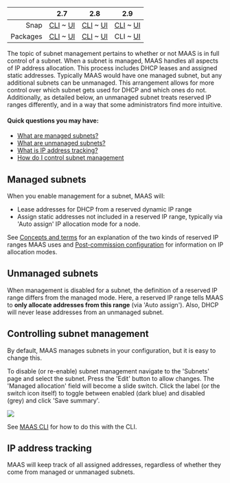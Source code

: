 <!-- deb-2-7-cli
||2.7|2.8|2.9|
|-----:|:-----:|:-----:|:-----:|
|Snap|[CLI](/t/subnet-management-snap-2-7-cli/3114) ~ [UI](/t/subnet-management-snap-2-7-ui/3115)|[CLI](/t/subnet-management-snap-2-8-cli/3116) ~ [UI](/t/subnet-management-snap-2-8-ui/3117)|[CLI](/t/subnet-management-snap-2-9-cli/3118) ~ [UI](/t/subnet-management-snap-2-9-ui/3119)|
|Packages|CLI ~ [UI](/t/subnet-management-deb-2-7-ui/3121)|[CLI](/t/subnet-management-deb-2-8-cli/3122) ~ [UI](/t/subnet-management-deb-2-8-ui/3123)|[CLI](/t/subnet-management-deb-2-9-cli/3124) ~ [UI](/t/subnet-management-deb-2-9-ui/3125)|
 deb-2-7-cli -->

<!-- deb-2-7-ui
||2.7|2.8|2.9|
|-----:|:-----:|:-----:|:-----:|
|Snap|[CLI](/t/subnet-management-snap-2-7-cli/3114) ~ [UI](/t/subnet-management-snap-2-7-ui/3115)|[CLI](/t/subnet-management-snap-2-8-cli/3116) ~ [UI](/t/subnet-management-snap-2-8-ui/3117)|[CLI](/t/subnet-management-snap-2-9-cli/3118) ~ [UI](/t/subnet-management-snap-2-9-ui/3119)|
|Packages|[CLI](/t/subnet-management-deb-2-7-cli/3120) ~ UI|[CLI](/t/subnet-management-deb-2-8-cli/3122) ~ [UI](/t/subnet-management-deb-2-8-ui/3123)|[CLI](/t/subnet-management-deb-2-9-cli/3124) ~ [UI](/t/subnet-management-deb-2-9-ui/3125)|
 deb-2-7-ui -->

<!-- deb-2-8-cli
||2.7|2.8|2.9|
|-----:|:-----:|:-----:|:-----:|
|Snap|[CLI](/t/subnet-management-snap-2-7-cli/3114) ~ [UI](/t/subnet-management-snap-2-7-ui/3115)|[CLI](/t/subnet-management-snap-2-8-cli/3116) ~ [UI](/t/subnet-management-snap-2-8-ui/3117)|[CLI](/t/subnet-management-snap-2-9-cli/3118) ~ [UI](/t/subnet-management-snap-2-9-ui/3119)|
|Packages|[CLI](/t/subnet-management-deb-2-7-cli/3120) ~ [UI](/t/subnet-management-deb-2-7-ui/3121)|CLI ~ [UI](/t/subnet-management-deb-2-8-ui/3123)|[CLI](/t/subnet-management-deb-2-9-cli/3124) ~ [UI](/t/subnet-management-deb-2-9-ui/3125)|
 deb-2-8-cli -->

<!-- deb-2-8-ui
||2.7|2.8|2.9|
|-----:|:-----:|:-----:|:-----:|
|Snap|[CLI](/t/subnet-management-snap-2-7-cli/3114) ~ [UI](/t/subnet-management-snap-2-7-ui/3115)|[CLI](/t/subnet-management-snap-2-8-cli/3116) ~ [UI](/t/subnet-management-snap-2-8-ui/3117)|[CLI](/t/subnet-management-snap-2-9-cli/3118) ~ [UI](/t/subnet-management-snap-2-9-ui/3119)|
|Packages|[CLI](/t/subnet-management-deb-2-7-cli/3120) ~ [UI](/t/subnet-management-deb-2-7-ui/3121)|[CLI](/t/subnet-management-deb-2-8-cli/3122) ~ UI|[CLI](/t/subnet-management-deb-2-9-cli/3124) ~ [UI](/t/subnet-management-deb-2-9-ui/3125)|
 deb-2-8-ui -->

||2.7|2.8|2.9|
|-----:|:-----:|:-----:|:-----:|
|Snap|[CLI](/t/subnet-management-snap-2-7-cli/3114) ~ [UI](/t/subnet-management-snap-2-7-ui/3115)|[CLI](/t/subnet-management-snap-2-8-cli/3116) ~ [UI](/t/subnet-management-snap-2-8-ui/3117)|[CLI](/t/subnet-management-snap-2-9-cli/3118) ~ [UI](/t/subnet-management-snap-2-9-ui/3119)|
|Packages|[CLI](/t/subnet-management-deb-2-7-cli/3120) ~ [UI](/t/subnet-management-deb-2-7-ui/3121)|[CLI](/t/subnet-management-deb-2-8-cli/3122) ~ [UI](/t/subnet-management-deb-2-8-ui/3123)|CLI ~ [UI](/t/subnet-management-deb-2-9-ui/3125)|

<!-- deb-2-9-ui
||2.7|2.8|2.9|
|-----:|:-----:|:-----:|:-----:|
|Snap|[CLI](/t/subnet-management-snap-2-7-cli/3114) ~ [UI](/t/subnet-management-snap-2-7-ui/3115)|[CLI](/t/subnet-management-snap-2-8-cli/3116) ~ [UI](/t/subnet-management-snap-2-8-ui/3117)|[CLI](/t/subnet-management-snap-2-9-cli/3118) ~ [UI](/t/subnet-management-snap-2-9-ui/3119)|
|Packages|[CLI](/t/subnet-management-deb-2-7-cli/3120) ~ [UI](/t/subnet-management-deb-2-7-ui/3121)|[CLI](/t/subnet-management-deb-2-8-cli/3122) ~ [UI](/t/subnet-management-deb-2-8-ui/3123)|[CLI](/t/subnet-management-deb-2-9-cli/3124) ~ UI|
 deb-2-9-ui -->

<!-- snap-2-7-cli
||2.7|2.8|2.9|
|-----:|:-----:|:-----:|:-----:|
|Snap|CLI ~ [UI](/t/subnet-management-snap-2-7-ui/3115)|[CLI](/t/subnet-management-snap-2-8-cli/3116) ~ [UI](/t/subnet-management-snap-2-8-ui/3117)|[CLI](/t/subnet-management-snap-2-9-cli/3118) ~ [UI](/t/subnet-management-snap-2-9-ui/3119)|
|Packages|[CLI](/t/subnet-management-deb-2-7-cli/3120) ~ [UI](/t/subnet-management-deb-2-7-ui/3121)|[CLI](/t/subnet-management-deb-2-8-cli/3122) ~ [UI](/t/subnet-management-deb-2-8-ui/3123)|[CLI](/t/subnet-management-deb-2-9-cli/3124) ~ [UI](/t/subnet-management-deb-2-9-ui/3125)|
 snap-2-7-cli -->

<!-- snap-2-7-ui
||2.7|2.8|2.9|
|-----:|:-----:|:-----:|:-----:|
|Snap|[CLI](/t/subnet-management-snap-2-7-cli/3114) ~ UI|[CLI](/t/subnet-management-snap-2-8-cli/3116) ~ [UI](/t/subnet-management-snap-2-8-ui/3117)|[CLI](/t/subnet-management-snap-2-9-cli/3118) ~ [UI](/t/subnet-management-snap-2-9-ui/3119)|
|Packages|[CLI](/t/subnet-management-deb-2-7-cli/3120) ~ [UI](/t/subnet-management-deb-2-7-ui/3121)|[CLI](/t/subnet-management-deb-2-8-cli/3122) ~ [UI](/t/subnet-management-deb-2-8-ui/3123)|[CLI](/t/subnet-management-deb-2-9-cli/3124) ~ [UI](/t/subnet-management-deb-2-9-ui/3125)|
 snap-2-7-ui -->

<!-- snap-2-8-cli
||2.7|2.8|2.9|
|-----:|:-----:|:-----:|:-----:|
|Snap|[CLI](/t/subnet-management-snap-2-7-cli/3114) ~ [UI](/t/subnet-management-snap-2-7-ui/3115)|CLI ~ [UI](/t/subnet-management-snap-2-8-ui/3117)|[CLI](/t/subnet-management-snap-2-9-cli/3118) ~ [UI](/t/subnet-management-snap-2-9-ui/3119)|
|Packages|[CLI](/t/subnet-management-deb-2-7-cli/3120) ~ [UI](/t/subnet-management-deb-2-7-ui/3121)|[CLI](/t/subnet-management-deb-2-8-cli/3122) ~ [UI](/t/subnet-management-deb-2-8-ui/3123)|[CLI](/t/subnet-management-deb-2-9-cli/3124) ~ [UI](/t/subnet-management-deb-2-9-ui/3125)|
 snap-2-8-cli -->

<!-- snap-2-8-ui
||2.7|2.8|2.9|
|-----:|:-----:|:-----:|:-----:|
|Snap|[CLI](/t/subnet-management-snap-2-7-cli/3114) ~ [UI](/t/subnet-management-snap-2-7-ui/3115)|[CLI](/t/subnet-management-snap-2-8-cli/3116) ~ UI|[CLI](/t/subnet-management-snap-2-9-cli/3118) ~ [UI](/t/subnet-management-snap-2-9-ui/3119)|
|Packages|[CLI](/t/subnet-management-deb-2-7-cli/3120) ~ [UI](/t/subnet-management-deb-2-7-ui/3121)|[CLI](/t/subnet-management-deb-2-8-cli/3122) ~ [UI](/t/subnet-management-deb-2-8-ui/3123)|[CLI](/t/subnet-management-deb-2-9-cli/3124) ~ [UI](/t/subnet-management-deb-2-9-ui/3125)|
 snap-2-8-ui -->

<!-- snap-2-9-cli
||2.7|2.8|2.9|
|-----:|:-----:|:-----:|:-----:|
|Snap|[CLI](/t/subnet-management-snap-2-7-cli/3114) ~ [UI](/t/subnet-management-snap-2-7-ui/3115)|[CLI](/t/subnet-management-snap-2-8-cli/3116) ~ [UI](/t/subnet-management-snap-2-8-ui/3117)|CLI ~ [UI](/t/subnet-management-snap-2-9-ui/3119)|
|Packages|[CLI](/t/subnet-management-deb-2-7-cli/3120) ~ [UI](/t/subnet-management-deb-2-7-ui/3121)|[CLI](/t/subnet-management-deb-2-8-cli/3122) ~ [UI](/t/subnet-management-deb-2-8-ui/3123)|[CLI](/t/subnet-management-deb-2-9-cli/3124) ~ [UI](/t/subnet-management-deb-2-9-ui/3125)|
 snap-2-9-cli -->

<!-- snap-2-9-ui
||2.7|2.8|2.9|
|-----:|:-----:|:-----:|:-----:|
|Snap|[CLI](/t/subnet-management-snap-2-7-cli/3114) ~ [UI](/t/subnet-management-snap-2-7-ui/3115)|[CLI](/t/subnet-management-snap-2-8-cli/3116) ~ [UI](/t/subnet-management-snap-2-8-ui/3117)|[CLI](/t/subnet-management-snap-2-9-cli/3118) ~ UI|
|Packages|[CLI](/t/subnet-management-deb-2-7-cli/3120) ~ [UI](/t/subnet-management-deb-2-7-ui/3121)|[CLI](/t/subnet-management-deb-2-8-cli/3122) ~ [UI](/t/subnet-management-deb-2-8-ui/3123)|[CLI](/t/subnet-management-deb-2-9-cli/3124) ~ [UI](/t/subnet-management-deb-2-9-ui/3125)|
 snap-2-9-ui -->

The topic of subnet management pertains to whether or not MAAS is in full control of a subnet. When a subnet is managed, MAAS handles all aspects of IP address allocation. This process includes DHCP leases and assigned static addresses. Typically MAAS would have one managed subnet, but any additional subnets can be unmanaged. This arrangement allows for more control over which subnet gets used for DHCP and which ones do not. Additionally, as detailed below, an unmanaged subnet treats reserved IP ranges differently, and in a way that some administrators find more intuitive.

#### Quick questions you may have:

* [What are managed subnets?](#heading--managed-subnets)
* [What are unmanaged subnets?](#heading--unmanaged-subnets)
* [What is IP address tracking?](#heading--ip-address-tracking)
* [How do I control subnet management](#heading--controlling-subnet-management)

<h2 id="heading--managed-subnets">Managed subnets</h2>

When you enable management for a subnet, MAAS will:

-   Lease addresses for DHCP from a reserved dynamic IP range
-   Assign static addresses not included in a reserved IP range, typically via 'Auto assign' IP allocation mode for a node.

<!-- deb-2-7-cli
See [Concepts and terms](/t/concepts-and-terms/785#heading--ip-ranges) for an explanation of the two kinds of reserved IP ranges MAAS uses and [Post-commission configuration](/t/commission-machines/2472#heading--post-commission-configuration) for information on IP allocation modes.
 deb-2-7-cli -->

<!-- deb-2-7-ui
See [Concepts and terms](/t/concepts-and-terms/785#heading--ip-ranges) for an explanation of the two kinds of reserved IP ranges MAAS uses and [Post-commission configuration](/t/commission-machines/2473#heading--post-commission-configuration) for information on IP allocation modes.
 deb-2-7-ui -->

<!-- deb-2-8-cli
See [Concepts and terms](/t/concepts-and-terms/785#heading--ip-ranges) for an explanation of the two kinds of reserved IP ranges MAAS uses and [Post-commission configuration](/t/commission-machines/2474#heading--post-commission-configuration) for information on IP allocation modes.
 deb-2-8-cli -->

<!-- deb-2-8-ui
See [Concepts and terms](/t/concepts-and-terms/785#heading--ip-ranges) for an explanation of the two kinds of reserved IP ranges MAAS uses and [Post-commission configuration](/t/commission-machines/2475#heading--post-commission-configuration) for information on IP allocation modes.
 deb-2-8-ui -->

See [Concepts and terms](/t/concepts-and-terms/785#heading--ip-ranges) for an explanation of the two kinds of reserved IP ranges MAAS uses and [Post-commission configuration](/t/commission-machines/2476#heading--post-commission-configuration) for information on IP allocation modes.

<!-- deb-2-9-ui
See [Concepts and terms](/t/concepts-and-terms/785#heading--ip-ranges) for an explanation of the two kinds of reserved IP ranges MAAS uses and [Post-commission configuration](/t/commission-machines/2477#heading--post-commission-configuration) for information on IP allocation modes.
 deb-2-9-ui -->

<!-- snap-2-7-cli
See [Concepts and terms](/t/concepts-and-terms/785#heading--ip-ranges) for an explanation of the two kinds of reserved IP ranges MAAS uses and [Post-commission configuration](/t/commission-machines/2466#heading--post-commission-configuration) for information on IP allocation modes.
 snap-2-7-cli -->

<!-- snap-2-7-ui
See [Concepts and terms](/t/concepts-and-terms/785#heading--ip-ranges) for an explanation of the two kinds of reserved IP ranges MAAS uses and [Post-commission configuration](/t/commission-machines/2467#heading--post-commission-configuration) for information on IP allocation modes.
 snap-2-7-ui -->

<!-- snap-2-8-cli
See [Concepts and terms](/t/concepts-and-terms/785#heading--ip-ranges) for an explanation of the two kinds of reserved IP ranges MAAS uses and [Post-commission configuration](/t/commission-machines/2468#heading--post-commission-configuration) for information on IP allocation modes.
 snap-2-8-cli -->

<!-- snap-2-8-ui
See [Concepts and terms](/t/concepts-and-terms/785#heading--ip-ranges) for an explanation of the two kinds of reserved IP ranges MAAS uses and [Post-commission configuration](/t/commission-machines/2469#heading--post-commission-configuration) for information on IP allocation modes.
 snap-2-8-ui -->

<!-- snap-2-9-cli
See [Concepts and terms](/t/concepts-and-terms/785#heading--ip-ranges) for an explanation of the two kinds of reserved IP ranges MAAS uses and [Post-commission configuration](/t/commission-machines/2470#heading--post-commission-configuration) for information on IP allocation modes.
 snap-2-9-cli -->

<!-- snap-2-9-ui
See [Concepts and terms](/t/concepts-and-terms/785#heading--ip-ranges) for an explanation of the two kinds of reserved IP ranges MAAS uses and [Post-commission configuration](/t/commission-machines/2471#heading--post-commission-configuration) for information on IP allocation modes.
 snap-2-9-ui -->

<h2 id="heading--unmanaged-subnets">Unmanaged subnets</h2>

When management is disabled for a subnet, the definition of a reserved IP range differs from the managed mode. Here, a reserved IP range tells MAAS to **only allocate addresses from this range** (via 'Auto assign'). Also, DHCP will never lease addresses from an unmanaged subnet.

<h2 id="heading--controlling-subnet-management">Controlling subnet management</h2>

By default, MAAS manages subnets in your configuration, but it is easy to change this.

To disable (or re-enable) subnet management navigate to the 'Subnets' page and select the subnet. Press the 'Edit' button to allow changes. The 'Managed allocation' field will become a slide switch. Click the label (or the switch icon itself) to toggle between enabled (dark blue) and disabled (grey) and click 'Save summary'.

<a href="https://assets.ubuntu.com/v1/e5d80c8c-installconfig-network-subnet-management__2.6-management-toggle.png" target = "_blank"><img src="https://assets.ubuntu.com/v1/e5d80c8c-installconfig-network-subnet-management__2.6-management-toggle.png"></a>

See [MAAS CLI](/t/common-cli-tasks/794#heading--control-subnet-management) for how to do this with the CLI.

<h2 id="heading--ip-address-tracking">IP address tracking</h2>

MAAS will keep track of all assigned addresses, regardless of whether they come from managed or unmanaged subnets.